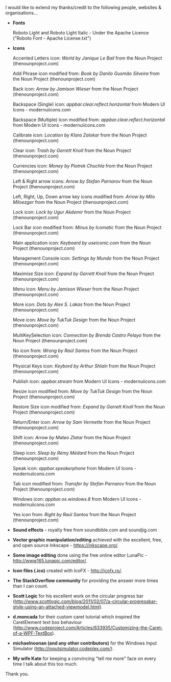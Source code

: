 I would like to extend my thanks/credit to the following people, websites & organisations...

* **Fonts**

   Roboto Light and Roboto Light Italic - Under the Apache Licence ("Roboto Font - Apache License.txt")

* **Icons**

   Accented Letters icon: *World by Janique Le Bail* from the Noun Project (thenounproject.com)
   
   Add Phrase icon modified from: *Book by Danilo Gusmão Silveira* from the Noun Project (thenounproject.com)
   
   Back icon: *Arrow by Jamison Wieser* from the Noun Project (thenounproject.com)
   
   Backspace (Single) icon: *appbar.clear.reflect.horizontal* from Modern UI Icons - modernuiicons.com
   
   Backspace (Multiple) icon modified from: *appbar.clear.reflect.horizontal* from Modern UI Icons - modernuiicons.com
   
   Calibrate icon: *Location by Klara Zalokar* from the Noun Project (thenounproject.com)
   
   Clear icon: *Trash by Garrett Knoll* from the Noun Project (thenounproject.com)
   
   Currencies icon: *Money by Piotrek Chuchla* from the Noun Project (thenounproject.com)
   
   Left & Right arrow icons: *Arrow by Stefan Parnarov* from the Noun Project (thenounproject.com)
   
   Left, Right, Up, Down arrow key icons modified from: *Arrow by Milo Miloezger* from the Noun Project (thenounproject.com)
   
   Lock icon: *Lock by Ugur Akdemir* from the Noun Project (thenounproject.com)
   
   Lock Bar icon modified from: *Minus by Icomatic* from the Noun Project (thenounproject.com)
   
   Main application icon: *Keyboard by useiconic.com* from the Noun Project (thenounproject.com)
   
   Management Console icon: *Settings by Mundo* from the Noun Project (thenounproject.com)
   
   Maximise Size icon: *Expand by Garrett Knoll* from the Noun Project (thenounproject.com)
   
   Menu icon: *Menu by Jamison Wieser* from the Noun Project (thenounproject.com)
   
   More icon: *Dots by Alex S. Lakas* from the Noun Project (thenounproject.com)
   
   Move icon: *Move by TukTuk Design* from the Noun Project (thenounproject.com)
   
   MultiKeySelection icon: *Connection by Brenda Castro Pelayo* from the Noun Project (thenounproject.com)
   
   No icon from: *Wrong by Raúl Santos* from the Noun Project (thenounproject.com)
   
   Physical Keys icon: *Keybord by Arthur Shlain* from the Noun Project (thenounproject.com)
   
   Publish icon: *appbar.stream* from Modern UI Icons - modernuiicons.com
   
   Resize icon modified from: *Move by TukTuk Design* from the Noun Project (thenounproject.com)
   
   Restore Size icon modified from: *Expand by Garrett Knoll* from the Noun Project (thenounproject.com)
   
   Return/Enter icon: *Arrow by Sam Vermette* from the Noun Project (thenounproject.com)
   
   Shift icon: *Arrow by Mateo Zlatar* from the Noun Project (thenounproject.com)
   
   Sleep icon: *Sleep by Rémy Médard* from the Noun Project (thenounproject.com)
   
   Speak icon: *appbar.speakerphone* from Modern UI Icons - modernuiicons.com
   
   Tab icon modified from: *Transfer by Stefan Parnarov* from the Noun Project (thenounproject.com)
   
   Windows icon: *appbar.os.windows.8* from Modern UI Icons - modernuiicons.com
   
   Yes icon from: *Right by Raúl Santos* from the Noun Project (thenounproject.com)

* **Sound effects** - royalty free from soundbible.com and soundjig.com

* **Vector graphic manipulation/editing** achieved with the excellent, free, and open source Inkscape - https://inkscape.org/.

* **Some image editing** done using the free online editor LunaPic - http://www165.lunapic.com/editor/.

* **Icon files (.ico)** created with IcoFX - http://icofx.ro/.

* **The StackOverflow community** for providing the answer more times than I can count.

* **Scott Logic** for his excellent work on the circular progress bar (http://www.scottlogic.com/blog/2011/02/07/a-circular-progressbar-style-using-an-attached-viewmodel.html).

* **d.moncada** for their custom caret tutorial which inspired the CaretElement text box behaviour (http://www.codeproject.com/Articles/633935/Customizing-the-Caret-of-a-WPF-TextBox).

* **michaelnoonan (and any other contributors)** for the Windows Input Simulator (http://inputsimulator.codeplex.com/).

* **My wife Kate** for keeping a convincing "tell me more" face on every time I talk about this too much.

Thank you.
